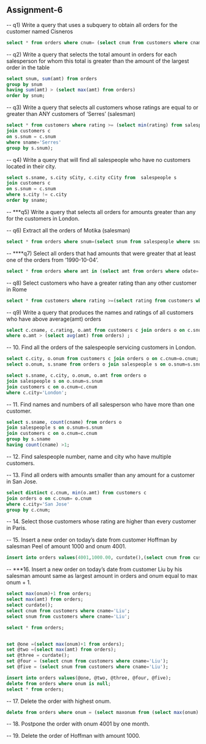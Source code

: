 ## Assignment-6

-- q1) Write a query that uses a subquery to obtain all orders for the customer named Cisneros

```SQL
select * from orders where cnum= (select cnum from customers where cname ='Cisneros');
```

-- q2) Write a query that selects the total amount in orders for each salesperson for whom this total is greater than the amount of the largest order in the table 

```SQL
select snum, sum(amt) from orders
group by snum
having sum(amt) > (select max(amt) from orders)
order by snum;
```

-- q3) Write a query that selects all customers whose ratings are equal to or greater than ANY customers of ‘Serres’ (salesman)

```SQL
select * from customers where rating >= (select min(rating) from salespeople s
join customers c
on s.snum = c.snum
where sname='Serres'
group by s.snum);
```

-- q4) Write a query that will find all salespeople who have no customers located in their city.

```SQL
select s.sname, s.city sCity, c.city cCity from  salespeople s 
join customers c
on s.snum = c.snum
where s.city != c.city
order by sname;
```

-- ***q5) Write a query that selects all orders for amounts greater than any for the customers in London.


-- q6) Extract all the orders of Motika (salesman)

```SQL
select * from orders where snum=(select snum from salespeople where sname='Motika');
```

-- ****q7) Select all orders that had amounts that were greater that at least one of the orders from ‘1990-10-04’.

```SQL
select * from orders where amt in (select amt from orders where odate='1990-10-04');
```

-- q8) Select customers who have a greater rating than any other customer in Rome

```SQL
select * from customers where rating >=(select rating from customers where city='Rome');
```

-- q9) Write a query that produces the names and ratings of all customers who have above average(amt) orders

```SQL
select c.cname, c.rating, o.amt from customers c join orders o on c.snum=o.snum 
where o.amt > (select avg(amt) from orders) ;
```

-- 10. Find all the orders of the salespeople servicing customers in London.

```SQL
select c.city, o.onum from customers c join orders o on c.cnum=o.cnum;
select o.onum, s.sname from orders o join salespeople s on o.snum=s.snum;

select s.sname, c.city, o.onum, o.amt from orders o 
join salespeople s on o.snum=s.snum
join customers c on o.cnum=c.cnum
where c.city='London';
```

-- 11. Find names and numbers of all salesperson who have more than one customer.

```SQL
select s.sname, count(cname) from orders o 
join salespeople s on o.snum=s.snum
join customers c on o.cnum=c.cnum
group by s.sname
having count(cname) >1;
```

-- 12. Find salespeople number, name and city who have multiple customers.


-- 13. Find all orders with amounts smaller than any amount for a customer in San Jose.

```SQL
select distinct c.cnum, min(o.amt) from customers c 
join orders o on c.cnum= o.cnum
where c.city='San Jose'
group by c.cnum;
```

-- 14. Select those customers whose rating are higher than every customer in Paris.

-- 15. Insert a new order on today’s date from customer Hoffman by salesman Peel of amount 1000 and onum 4001.

```SQL
insert into orders values(4001,1000.00, curdate(),(select cnum from customers where cname='Hoffman'),(select snum from salespeople where sname='Peel'));
```

-- ***16. Insert a new order on today’s date from customer Liu by his salesman amount same as largest amount in orders and onum equal to max onum + 1.

```SQL
select max(onum)+1 from orders;
select max(amt) from orders;
select curdate();
select cnum from customers where cname='Liu';
select snum from customers where cname='Liu';

select * from orders;


set @one =(select max(onum)+1 from orders);
set @two =(select max(amt) from orders);
set @three = curdate();
set @four = (select cnum from customers where cname='Liu');
set @five = (select snum from customers where cname='Liu');

insert into orders values(@one, @two, @three, @four, @five);
delete from orders where onum is null;
select * from orders;
```

-- 17. Delete the order with highest onum.

```SQL
delete from orders where onum = (select maxonum from (select max(onum) as maxonum from orders) as mn);
```

-- 18. Postpone the order with onum 4001 by one month.

-- 19. Delete the order of Hoffman with amount 1000.
